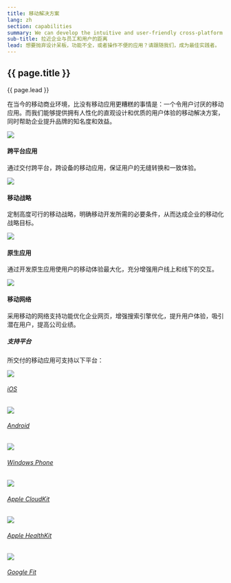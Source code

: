 ```yaml
---
title: 移动解决方案
lang: zh
section: capabilities
summary: We can develop the intuitive and user-friendly cross-platform apps, native apps, and mobile web solutions your business needs to fulfill its mobile strategy.
sub-title: 拉近企业与员工和用户的距离
lead: 想要抛弃设计呆板，功能不全，或者操作不便的应用？请跟随我们，成为最佳实践者。 
---
```


<section>
  <h2>{{ page.title }}</h2>
  <div class="intro">
    <p class="lead">{{ page.lead }}</p>
  </div>
</section>

在当今的移动商业环境，比没有移动应用更糟糕的事情是：一个令用户讨厌的移动应用。而我们能够提供拥有人性化的直观设计和优质的用户体验的移动解决方案，同时帮助企业提升品牌的知名度和效益。  

<section>
  <div class="container">
    <div class="row"> 
      <div class="col-m8 col-l6">
        <div class="col-t3 col-m4 col-l6">
          <img src="{{ site.baseurl }}/assets/img/capabilities/capabilities_MS_device.png">
          <h4>跨平台应用</h4>
          <p>通过交付跨平台，跨设备的移动应用，保证用户的无缝转换和一致体验。</p>
        </div>
        <div class="col-t3 col-m4 col-l6">
          <img src="{{ site.baseurl }}/assets/img/capabilities/capabilities_MS_strategy.png">
          <h4>移动战略</h4>
          <p>定制高度可行的移动战略，明确移动开发所需的必要条件，从而达成企业的移动化战略目标。</p>
        </div>
      </div>
      <div class="col-m8 col-l6"> 
        <div class="col-t3 col-m4 col-l6">
          <img src="{{ site.baseurl }}/assets/img/capabilities/capabilities_MS_native.png">
          <h4>原生应用</h4>
          <p>通过开发原生应用使用户的移动体验最大化，充分增强用户线上和线下的交互。</p>
        </div>
        <div class="col-t3 col-m4 col-l6">
          <img src="{{ site.baseurl }}/assets/img/capabilities/capabilities_MS_mobileweb.png">
          <h4>移动网络</h4>
          <p>采用移动的网络支持功能优化企业网页，增强搜索引擎优化，提升用户体验，吸引潜在用户，提高公司业绩。</p>
        </div>        
      </div>
    </div>  
  </div>
</section>
      
<section>
  <div class="container">
    <h5 class="section-title">支持平台</h5>
    <p>所交付的移动应用可支持以下平台：</p>
    <div class="row">
      <div class="col-t3 col-m4 col-l6">
        <div class="col-6 centered">
        <a href="https://www.apple.com/ios/" target="_blank" class="img-filter">
         <img src="{{ site.baseurl }}/assets/img/capabilities/capabilities_MS_ios.png"></a>
          <h6><a href="https://www.apple.com/ios/" target="_blank" class="ext">iOS</a></h6>
        </div>
        <div class="col-6 centered">
          <a href="https://www.android.com/" target="_blank" class="img-filter">
          <img src="{{ site.baseurl }}/assets/img/capabilities/capabilities_MS_android.png"></a> 
          <h6><a href="https://www.android.com/" target="_blank" class="ext">Android</a></h6>
        </div>
      </div>
      <div class="col-t3 col-m4 col-l6">
        <div class="col-6 centered">
          <a href="https://www.windowsphone.com/en-us" target="_blank" class="img-filter">
          <img src="{{ site.baseurl }}/assets/img/capabilities/capabilities_MS_windows.png"></a>
          <h6><a href="https://www.windowsphone.com/en-us" target="_blank" class="ext">Windows Phone</a></h6>
        </div>
        <div class="col-6 centered">
          <a href="https://developer.apple.com/icloud/index.html" target="_blank" class="img-filter">
          <img src="{{ site.baseurl }}/assets/img/capabilities/capabilities_MS_cloudkit.png"></a>  
          <h6><a href="https://developer.apple.com/icloud/index.html" target="_blank" class="ext">Apple CloudKit</a></h6>
        </div>
      </div>
    </div>
    <div class="row">
      <div class="col-t3 col-m4 col-l6">
        <div class="col-6 centered">
        <a href="https://developer.apple.com/healthkit/" target="_blank" class="img-filter">
         <img src="{{ site.baseurl }}/assets/img/capabilities/capabilities_MS_healthkit.png"></a>
          <h6><a href="https://developer.apple.com/healthkit/" target="_blank" class="ext">Apple HealthKit</a></h6>
        </div>
        <div class="col-6 centered">
          <a href="https://fit.google.com/" target="_blank" class="img-filter">
          <img src="{{ site.baseurl }}/assets/img/capabilities/capabilities_MS_googlefit.png"></a> 
          <h6><a href="https://fit.google.com/" target="_blank" class="ext">Google Fit</a></h6>
        </div>
      </div>
    </div>
  </div>
</section>  